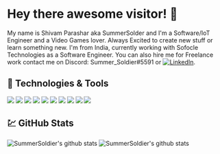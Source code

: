 # Hey there awesome visitor! 👋

My name is Shivam Parashar aka SummerSolder and I'm a Software/IoT Engineer and a Video Games lover. Always Excited to create new stuff or learn something new. I'm from India, currently working with Sofocle Technologies as a Software Engineer. You can also hire me for Freelance work contact me on Discord: Summer_Soldier#5591 or [![LinkedIn](https://img.shields.io/badge/Social-LinkedIn-informational?link=https://www.linkedin.com/in/shivam-parashar16/&link=https://www.linkedin.com/in/shivam-parashar16/&style=flat-square&logo=LinkedIn&logoColor=white&color=blue)](https://www.linkedin.com/in/shivam-parashar16/).

## 🔧 Technologies & Tools
![](https://img.shields.io/badge/OS-Linux-informational?style=for-the-badge&logo=linux&logoColor=white&color=red)
![](https://img.shields.io/badge/Shell-Bash-informational?style=for-the-badge&logo=gnu-bash&logoColor=white&color=red)
![](https://img.shields.io/badge/Code-JavaScript-informational?style=for-the-badge&logo=javascript&logoColor=white&color=red)
![](https://img.shields.io/badge/Code-Node.js-informational?style=for-the-badge&logo=Node.js&logoColor=white&color=red)
![](https://img.shields.io/badge/Code-React-informational?style=for-the-badge&logo=React&logoColor=white&color=red)
![](https://img.shields.io/badge/Code-C-informational?style=for-the-badge&logo=c&logoColor=white&color=red)
![](https://img.shields.io/badge/Code-Embedded_C-informational?style=for-the-badge&logo=c&logoColor=white&color=red)
![](https://img.shields.io/badge/Code-SourcePawn-informational?style=for-the-badge&logo=Source-Engine&logoColor=white&color=red)
![](https://img.shields.io/badge/Tool-MySQL-informational?style=for-the-badge&logo=MySQL&logoColor=white&color=red)
![](https://img.shields.io/badge/Tool-MongoDB-informational?style=for-the-badge&logo=MongoDB&logoColor=white&color=red)



## :chart: GitHub Stats
![SummerSoldier's github stats](https://github-readme-stats.vercel.app/api?username=Summer-16&count_private=true&show_icons=true&theme=monokai)
![SummerSoldier's github stats](https://github-readme-stats.vercel.app/api/top-langs/?username=anuraghazra&theme=monokai&layout=compact)
